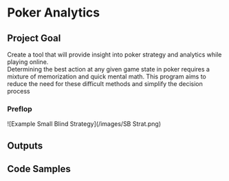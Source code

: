 # Poker Analytics
## Project Goal
Create a tool that will provide insight into poker strategy and analytics while playing online.  
Determining the best action at any given game state in poker requires a mixture of memorization and quick mental math.
This program aims to reduce the need for these difficult methods and simplify the decision process
### Preflop
![Example Small Blind Strategy](/images/SB Strat.png)
## Outputs
## Code Samples
